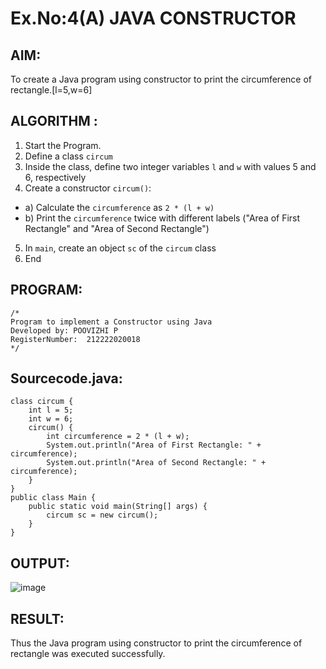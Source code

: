# Ex.No:4(A)  JAVA CONSTRUCTOR
## AIM:
To create a Java program using constructor to print the circumference of rectangle.[l=5,w=6]

## ALGORITHM :
1. Start the Program.
2.	Define a class `circum`
3.	Inside the class, define two integer variables `l` and `w` with values 5 and 6, respectively
4.	Create a constructor `circum()`:
-	a) Calculate the `circumference` as `2 * (l + w)`
-	b) Print the `circumference` twice with different labels ("Area of First Rectangle" and "Area of Second Rectangle")
5.	In `main`, create an object `sc` of the `circum` class
6.	End

## PROGRAM:
 ```
/*
Program to implement a Constructor using Java
Developed by: POOVIZHI P 
RegisterNumber:  212222020018
*/
```

## Sourcecode.java:
~~~
class circum {
    int l = 5;
    int w = 6;
    circum() {
        int circumference = 2 * (l + w); 
        System.out.println("Area of First Rectangle: " + circumference);
        System.out.println("Area of Second Rectangle: " + circumference);
    }
}
public class Main {
    public static void main(String[] args) {
        circum sc = new circum(); 
    }
}
~~~
## OUTPUT:
![image](https://github.com/user-attachments/assets/df4b6e49-f01a-47dc-aa57-77fc11021628)

## RESULT:
Thus the Java program using constructor to print the circumference of rectangle was executed successfully.
